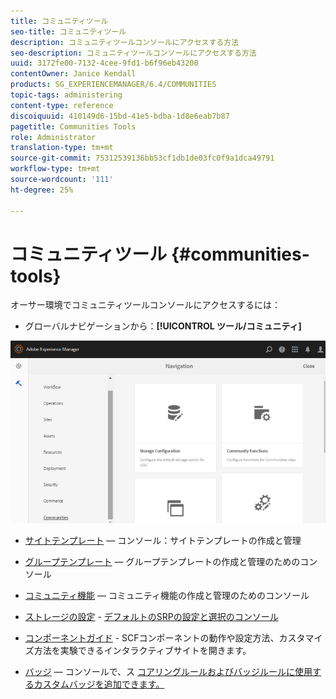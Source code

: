 ```yaml
---
title: コミュニティツール
seo-title: コミュニティツール
description: コミュニティツールコンソールにアクセスする方法
seo-description: コミュニティツールコンソールにアクセスする方法
uuid: 3172fe00-7132-4cee-9fd1-b6f96eb43200
contentOwner: Janice Kendall
products: SG_EXPERIENCEMANAGER/6.4/COMMUNITIES
topic-tags: administering
content-type: reference
discoiquuid: 410149d6-15bd-41e5-bdba-1d8e6eab7b87
pagetitle: Communities Tools
role: Administrator
translation-type: tm+mt
source-git-commit: 75312539136bb53cf1db1de03fc0f9a1dca49791
workflow-type: tm+mt
source-wordcount: '111'
ht-degree: 25%

---
```



# コミュニティツール {#communities-tools}

オーサー環境でコミュニティツールコンソールにアクセスするには：

* グローバルナビゲーションから：**[!UICONTROL ツール/コミュニティ]**

![chlimage_1-129](assets/chlimage_1-129.png)

* [サイトテンプレート](sites.md)  — コンソール：サイトテンプレートの作成と管理
* [グループテンプレート](tools-groups.md) — グループテンプレートの作成と管理のためのコンソール
* [コミュニティ機能](functions.md) — コミュニティ機能の作成と管理のためのコンソール
* [ストレージの設定](srp-config.md) - [デフォルトのSRPの設定と選択のコンソール](working-with-srp.md)

* [コンポーネントガイド](components-guide.md) - SCFコンポーネントの動作や設定方法、カスタマイズ方法を実験できるインタラクティブサイトを開きます。
* [バッジ](badges.md)  — コンソールで、ス [コアリングルールおよびバッジルールに使用するカスタムバッジを追加できます。](implementing-scoring.md)

